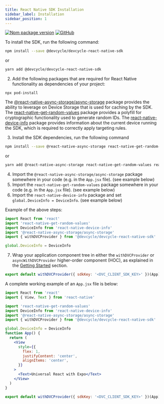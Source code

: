 ```yaml
---
title: React Native SDK Installation
sidebar_label: Installation
sidebar_position: 1
---
```


[![Npm package version](https://badgen.net/npm/v/@devcycle/devcycle-react-native-sdk)](https://www.npmjs.com/package/@devcycle/devcycle-react-native-sdk)
[![GitHub](https://img.shields.io/github/stars/devcyclehq/js-sdks.svg?style=social&label=Star&maxAge=2592000)](https://github.com/devcyclehq/js-sdks)

To install the SDK, run the following command:

```bash
npm install --save @devcycle/devcycle-react-native-sdk 
```
or

```bash
yarn add @devcycle/devcycle-react-native-sdk 
```

2. Add the following packages that are required for React Native functionality as dependencies of your project:
```shell
npx pod-install
```

The [@react-native-async-storage/async-storage](https://www.npmjs.com/package/@react-native-async-storage/async-storage) package provides the ability to leverage on Device Storage that is used for caching by the SDK.
The [react-native-get-random-values](https://www.npmjs.com/package/react-native-get-random-values) package provides a polyfill for cryptographic functionality used to generate random IDs.
The [react-native-device-info](https://www.npmjs.com/package/react-native-device-info) package provides information about the current device running the SDK, which is required to correctly apply targeting rules.

3.  Install the SDK dependencies, run the following command

```bash
npm install --save @react-native-async-storage react-native-get-random-values react-native-device-info
```
or

```bash
yarn add @react-native-async-storage react-native-get-random-values react-native-device-info
```

4.  Import the `@react-native-async-storage/async-storage` package somewhere in your code (e.g. in the `App.jsx` file). (see example below)
5.  Import the `react-native-get-random-values` package somewhere in your code (e.g. in the `App.jsx` file). (see example below)
6.  Import the `react-native-device-info` package and set `global.DeviceInfo = DeviceInfo`. (see example below)

Example of the above steps:
```javascript
import React from 'react'
import 'react-native-get-random-values'
import DeviceInfo from 'react-native-device-info'
import '@react-native-async-storage/async-storage'
import { withDVCProvider } from '@devcycle/devcycle-react-native-sdk'

global.DeviceInfo = DeviceInfo
```

7. Wrap your application component tree in either the `withDVCProvider` or `asyncWithDVCProvider` higher-order component (HOC), as explained in the [Getting Started](#getting-started) section.


```jsx
export default withDVCProvider({ sdkKey: '<DVC_CLIENT_SDK_KEY>' })(App)
```

A complete working example of an `App.jsx` file is below:
```jsx
import React from 'react'
import { View, Text } from 'react-native'

import 'react-native-get-random-values'
import DeviceInfo from 'react-native-device-info'
import '@react-native-async-storage/async-storage'
import { withDVCProvider } from '@devcycle/devcycle-react-native-sdk'

global.DeviceInfo = DeviceInfo
function App() {
  return (
    <View
      style={{
        flex: 1,
        justifyContent: 'center',
        alignItems: 'center',
      }}
    >
      <Text>Universal React with Expo</Text>
    </View>
  )
}

export default withDVCProvider({ sdkKey: '<DVC_CLIENT_SDK_KEY>' })(App)
```
